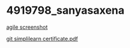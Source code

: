 # 4919798_sanyasaxena


[agile screenshot](<img width="1920" height="1080" alt="Image" src="https://github.com/user-attachments/assets/8a8ddea3-799e-40c7-aec4-bb31118062fa" />)


  [git simplilearn certificate.pdf](https://github.com/user-attachments/files/21452640/git.simplilearn.certificate.pdf)
